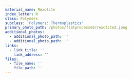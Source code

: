 ```yaml
---
material_name: Rexolite
index_letter: R
class: Polymers
subclass: 'Polymers: Thermoplastics'
primary_photo_path: /photos/flatprocessed/rexolite2.jpeg
additional_photos:
  - additional_photo_path: ''
  - additional_photo_path: ''
links:
  - link_title: ''
    link_address: ''
files:
  - file_name: ''
    file_path: ''
---
```


